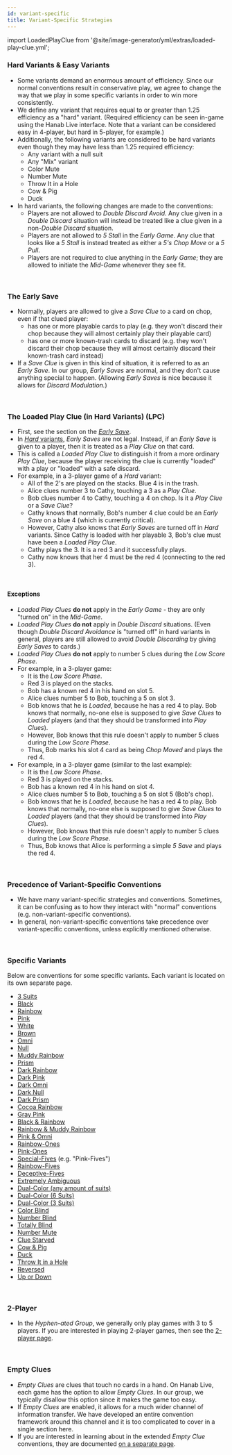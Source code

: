```yaml
---
id: variant-specific
title: Variant-Specific Strategies
---
```


import LoadedPlayClue from '@site/image-generator/yml/extras/loaded-play-clue.yml';

### Hard Variants & Easy Variants

- Some variants demand an enormous amount of efficiency. Since our normal conventions result in conservative play, we agree to change the way that we play in some specific variants in order to win more consistently.
- We define any variant that requires equal to or greater than 1.25 efficiency as a "hard" variant. (Required efficiency can be seen in-game using the Hanab Live interface. Note that a variant can be considered easy in 4-player, but hard in 5-player, for example.)
- Additionally, the following variants are considered to be hard variants even though they may have less than 1.25 required efficiency:
  - Any variant with a null suit
  - Any "Mix" variant
  - Color Mute
  - Number Mute
  - Throw It in a Hole
  - Cow & Pig
  - Duck
- In hard variants, the following changes are made to the conventions:
  - Players are not allowed to *Double Discard Avoid*. Any clue given in a *Double Discard* situation will instead be treated like a clue given in a non-*Double Discard* situation.
  - Players are not allowed to *5 Stall* in the *Early Game*. Any clue that looks like a *5 Stall* is instead treated as either a *5's Chop Move* or a *5 Pull*.
  - Players are not required to clue anything in the *Early Game*; they are allowed to initiate the *Mid-Game* whenever they see fit.

<br />

### The Early Save

- Normally, players are allowed to give a *Save Clue* to a card on chop, even if that clued player:
  - has one or more playable cards to play (e.g. they won't discard their chop because they will almost certainly play their playable card)
  - has one or more known-trash cards to discard (e.g. they won't discard their chop because they will almost certainly discard their known-trash card instead)
- If a *Save Clue* is given in this kind of situation, it is referred to as an *Early Save*. In our group, *Early Saves* are normal, and they don't cause anything special to happen. (Allowing *Early Saves* is nice because it allows for *Discard Modulation.*)

<br />

### The Loaded Play Clue (in Hard Variants) (LPC)

- First, see the section on the *[Early Save](#the-early-save)*.
- In [*Hard* variants](#hard-variants--easy-variants), *Early Saves* are not legal. Instead, if an *Early Save* is given to a player, then it is treated as a *Play Clue* on that card.
- This is called a *Loaded Play Clue* to distinguish it from a more ordinary *Play Clue*, because the player receiving the clue is currently "loaded" with a play or "loaded" with a safe discard.
- For example, in a 3-player game of a *Hard* variant:
  - All of the 2's are played on the stacks. Blue 4 is in the trash.
  - Alice clues number 3 to Cathy, touching a 3 as a *Play Clue*.
  - Bob clues number 4 to Cathy, touching a 4 on chop. Is it a *Play Clue* or a *Save Clue*?
  - Cathy knows that normally, Bob's number 4 clue could be an *Early Save* on a blue 4 (which is currently critical).
  - However, Cathy also knows that *Early Saves* are turned off in *Hard* variants. Since Cathy is loaded with her playable 3, Bob's clue must have been a *Loaded Play Clue*.
  - Cathy plays the 3. It is a red 3 and it successfully plays.
  - Cathy now knows that her 4 must be the red 4 (connecting to the red 3).

<LoadedPlayClue />

<br />

#### Exceptions

- *Loaded Play Clues* **do not** apply in the *Early Game* - they are only "turned on" in the *Mid-Game*.
- *Loaded Play Clues* **do not** apply in *Double Discard* situations. (Even though *Double Discard Avoidance* is "turned off" in hard variants in general, players are still allowed to avoid *Double Discarding* by giving *Early Saves* to cards.)
- *Loaded Play Clues* **do not** apply to number 5 clues during the *Low Score Phase*.
- For example, in a 3-player game:
  - It is the *Low Score Phase*.
  - Red 3 is played on the stacks.
  - Bob has a known red 4 in his hand on slot 5.
  - Alice clues number 5 to Bob, touching a 5 on slot 3.
  - Bob knows that he is *Loaded*, because he has a red 4 to play. Bob knows that normally, no-one else is supposed to give *Save Clues* to *Loaded* players (and that they should be transformed into *Play Clues*).
  - However, Bob knows that this rule doesn't apply to number 5 clues during the *Low Score Phase*.
  - Thus, Bob marks his slot 4 card as being *Chop Moved* and plays the red 4.
- For example, in a 3-player game (similar to the last example):
  - It is the *Low Score Phase*.
  - Red 3 is played on the stacks.
  - Bob has a known red 4 in his hand on slot 4.
  - Alice clues number 5 to Bob, touching a 5 on slot 5 (Bob's chop).
  - Bob knows that he is *Loaded*, because he has a red 4 to play. Bob knows that normally, no-one else is supposed to give *Save Clues* to *Loaded* players (and that they should be transformed into *Play Clues*).
  - However, Bob knows that this rule doesn't apply to number 5 clues during the *Low Score Phase*.
  - Thus, Bob knows that Alice is performing a simple *5 Save* and plays the red 4.

<br />

### Precedence of Variant-Specific Conventions

- We have many variant-specific strategies and conventions. Sometimes, it can be confusing as to how they interact with "normal" conventions (e.g. non-variant-specific conventions).
- In general, non-variant-specific conventions take precedence over variant-specific conventions, unless explicitly mentioned otherwise.

<br />

### Specific Variants

Below are conventions for some specific variants. Each variant is located on its own separate page.

- [3 Suits](variant-specific/3-suits.md)
- [Black](variant-specific/black.md)
- [Rainbow](variant-specific/rainbow.md)
- [Pink](variant-specific/pink.md)
- [White](variant-specific/white.md)
- [Brown](variant-specific/brown.md)
- [Omni](variant-specific/omni.md)
- [Null](variant-specific/null.md)
- [Muddy Rainbow](variant-specific/muddy-rainbow-cocoa-rainbow.md)
- [Prism](variant-specific/prism.md)
- [Dark Rainbow](variant-specific/dark-rainbow.md)
- [Dark Pink](variant-specific/dark-pink.md)
- [Dark Omni](variant-specific/dark-omni-gray-pink.md)
- [Dark Null](variant-specific/dark-null.md)
- [Dark Prism](variant-specific/dark-prism.md)
- [Cocoa Rainbow](variant-specific/muddy-rainbow-cocoa-rainbow.md)
- [Gray Pink](variant-specific/dark-omni-gray-pink.md)
- [Black & Rainbow](variant-specific/black-rainbow.md)
- [Rainbow & Muddy Rainbow](variant-specific/rainbow-muddy-rainbow.md)
- [Pink & Omni](variant-specific/pink-omni.md)
- [Rainbow-Ones](variant-specific/rainbow-ones-rainbow-fives.md)
- [Pink-Ones](variant-specific/pink-ones.md)
- [Special-Fives](variant-specific/special-fives.md) (e.g. "Pink-Fives")
- [Rainbow-Fives](variant-specific/rainbow-ones-rainbow-fives.md)
- [Deceptive-Fives](variant-specific/deceptive-fives.md)
- [Extremely Ambiguous](variant-specific/extremely-ambiguous.md)
- [Dual-Color (any amount of suits)](variant-specific/dual-color.md)
- [Dual-Color (6 Suits)](variant-specific/dual-color-6-suits.md)
- [Dual-Color (3 Suits)](variant-specific/dual-color-3-suits.md)
- [Color Blind](variant-specific/color-blind.md)
- [Number Blind](variant-specific/number-blind.md)
- [Totally Blind](variant-specific/totally-blind.md)
- [Number Mute](variant-specific/number-mute.md)
- [Clue Starved](variant-specific/clue-starved.md)
- [Cow & Pig](variant-specific/cow-pig.md)
- [Duck](variant-specific/duck.md)
- [Throw It in a Hole](variant-specific/throw-it-in-a-hole.md)
- [Reversed](variant-specific/reversed.md)
- [Up or Down](variant-specific/up-or-down.md)

<br />

### 2-Player

- In the *Hyphen-ated Group*, we generally only play games with 3 to 5 players. If you are interested in playing 2-player games, then see the [2-player page](https://github.com/hanabi/hanabi.github.io/blob/main/misc/2-player.md).

<br />

### Empty Clues

- *Empty Clues* are clues that touch no cards in a hand. On Hanab Live, each game has the option to allow *Empty Clues*. In our group, we typically disallow this option since it makes the game too easy.
- If *Empty Clues* are enabled, it allows for a much wider channel of information transfer. We have developed an entire convention framework around this channel and it is too complicated to cover in a single section here.
- If you are interested in learning about in the extended *Empty Clue* conventions, they are documented [on a separate page](https://github.com/hanabi/hanabi.github.io/blob/main/misc/empty-clues.md).
